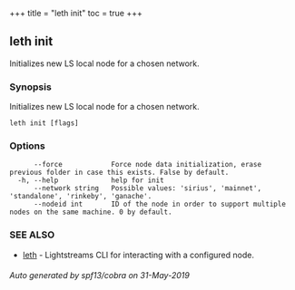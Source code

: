 +++
title = "leth init"
toc = true
+++
## leth init

Initializes new LS local node for a chosen network.

### Synopsis

Initializes new LS local node for a chosen network.

```
leth init [flags]
```

### Options

```
      --force            Force node data initialization, erase previous folder in case this exists. False by default.
  -h, --help             help for init
      --network string   Possible values: 'sirius', 'mainnet', 'standalone', 'rinkeby', 'ganache'.
      --nodeid int       ID of the node in order to support multiple nodes on the same machine. 0 by default.
```

### SEE ALSO

* [leth](/cli-docs/leth/)	 - Lightstreams CLI for interacting with a configured node.

###### Auto generated by spf13/cobra on 31-May-2019
